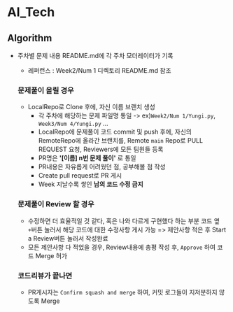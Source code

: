 # AI_Tech
## Algorithm
- 주차별 문제 내용 README.md에 각 주차 모더레이터가 기록
    - 레퍼런스 : Week2/Num 1   디렉토리 README.md 참조
    ### 문제풀이 올릴 경우
    - LocalRepo로 Clone 후에, 자신 이름 브랜치 생성
        - 각 주차에 해당하는 문제 파일명 통일 -> ex)`Week2/Num 1/Yungi.py`, `Week3/Num 4/Yungi.py` ...
        - LocalRepo에 문제풀이 코드 commit 및 push 후에, 자신의 RemoteRepo에 올라간 브랜치를, Remote `main` Repo로 PULL REQUEST 요청, Reviewers에 모든 팀원들 등록
        - PR명은 __'[이름] n번 문제 풀이'__ 로 통일
        - PR내용은 자유롭게 어려웠던 점, 공부해볼 점 작성
        - Create pull request로 PR 게시
        - Week 지날수록 쌓인 __남의 코드 수정 금지__
    ### 문제풀이 Review 할 경우
    - 수정하면 더 효율적일 것 같다, 혹은 나와 다르게 구현했다 하는 부분 코드 옆 `+`버튼 눌러서 해당 코드에 대한 수정사항 게시 가능 => 제안사항 적은 후 Start a Review버튼 눌러서 작성완료
    - 모든 제안사항 다 적었을 경우, Review내용에 총평 작성 후, `Approve` 하여 코드 Merge 허가

    ### 코드리뷰가 끝나면
    - PR게시자는 `Confirm squash and merge` 하여, 커밋 로그들이 지저분하지 않도록 Merge
